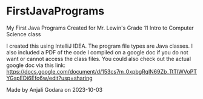 # FirstJavaPrograms
My First Java Programs
Created for Mr. Lewin's Grade 11 Intro to Computer Science class

I created this using IntelliJ IDEA. The program file types are Java classes. I also included a PDF of the code I compiled on a google doc if you do not want or cannot access the class files. You could also check out the actual google doc via this link: https://docs.google.com/document/d/153cs7m_0xpbgRqlN69Zb_TtTIWVoPTYGspEDi6Efo6w/edit?usp=sharing

Made by Anjali Godara on 2023-10-03
